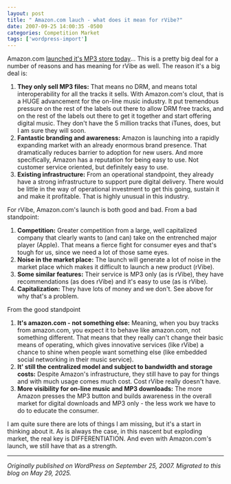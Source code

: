 ```yaml
---
layout: post
title: " Amazon.com lauch - what does it mean for rVibe?"
date: 2007-09-25 14:00:35 -0500
categories: Competition Market
tags: ['wordpress-import']
---
```


Amazon.com [launched it's MP3 store today](http://www.amazon.com/gp/blog/post/PLNK1GR94T4PJ38D6/104-8606382-7463951?pf_rd_m=ATVPDKIKX0DER&pf_rd_s=center-7&pf_rd_r=1B1485KJ1WHJWC29VYD4&pf_rd_t=101&pf_rd_p=249703901&pf_rd_i=5174)... This is a pretty big deal for a number of reasons and has meaning for rVibe as well. The reason it's a big deal is: 

  1. **They only sell MP3 files:** That means no DRM, and means total interoperability for all the tracks it sells. With Amazon.com's clout, that is a HUGE advancement for the on-line music industry. It put tremendous pressure on the rest of the labels out there to allow DRM free tracks, and on the rest of the labels out there to get it together and start offering digital music. They don't have the 5 million tracks that iTunes, does, but I am sure they will soon.
  2. **Fantastic branding and awareness:** Amazon is launching into a rapidly expanding market with an already enormous brand presence. That dramatically reduces barrier to adoption for new users. And more specifically, Amazon has a reputation for being easy to use. Not customer service oriented, but definitely easy to use.
  3. **Existing infrastructure:** From an operational standpoint, they already have a strong infrastructure to support pure digital delivery. There would be little in the way of operational investment to get this going, sustain it and make it profitable. That is highly unusual in this industry.

For rVibe, Amazon.com's launch is both good and bad. From a bad standpoint: 
  1. **Competition:** Greater competition from a large, well capitalized company that clearly wants to (and can) take on the entrenched major player (Apple). That means a fierce fight for consumer eyes and that's tough for us, since we need a lot of those same eyes. 
  2. **Noise in the market place:** The launch will generate a lot of noise in the market place which makes it difficult to launch a new product (rVibe).
  3. **Some similar features:** Their service is MP3 only (as is rVibe), they have recommendations (as does rVibe) and it's easy to use (as is rVibe).
  4. **Capitalization:** They have lots of money and we don't. See above for why that's a problem.

From the good standpoint 
  1. **It's amazon.com - not something else:** Meaning, when you buy tracks from amazon.com, you expect it to behave like amazon.com, not something different. That means that they really can't change their basic means of operating, which gives innovative services (like rVibe) a chance to shine when people want something else (like embedded social networking in their music service).
  2. **It' still the centralized model and subject to bandwidth and storage costs:** Despite Amazon's infrastructure, they still have to pay for things and with much usage comes much cost. Cost rVibe really doesn't have.
  3. **More visibility for on-line music and MP3 downloads:** The more Amazon presses the MP3 button and builds awareness in the overall market for digital downloads and MP3 only - the less work we have to do to educate the consumer.

I am quite sure there are lots of things I am missing, but it's a start in thinking about it. As is always the case, in this nascent but exploding market, the real key is DIFFERENTIATION. And even with Amazon.com's launch, we still have that as a strength.

---

*Originally published on WordPress on September 25, 2007. Migrated to this blog on May 29, 2025.*
